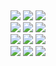 <body>
  <div >
    <img src= "https://moonwaalk.carrd.co/assets/images/gallery01/30dbe273.gif?v77857443745951" style= "width:5px; margin:0 auto;" />
  </div>

  <div style= "width:800px; margin:0 auto;">
    <img src="https://raw.githubusercontent.com/PokeAPI/sprites/master/sprites/pokemon/4.png" />
    <img src="https://raw.githubusercontent.com/PokeAPI/sprites/master/sprites/pokemon/1.png" />
    <img src="https://raw.githubusercontent.com/PokeAPI/sprites/master/sprites/pokemon/7.png" />
  </div>

  <div style= "width:800px; margin:0 auto;">
    <img src="https://raw.githubusercontent.com/PokeAPI/sprites/master/sprites/pokemon/155.png" />
    <img src="https://raw.githubusercontent.com/PokeAPI/sprites/master/sprites/pokemon/152.png" />
    <img src="https://raw.githubusercontent.com/PokeAPI/sprites/master/sprites/pokemon/158.png" />
  </div>

  <div style= "width:800px; margin:0 auto;">
    <img src="https://raw.githubusercontent.com/PokeAPI/sprites/master/sprites/pokemon/255.png" />
    <img src="https://raw.githubusercontent.com/PokeAPI/sprites/master/sprites/pokemon/252.png" /> 
    <img src="https://raw.githubusercontent.com/PokeAPI/sprites/master/sprites/pokemon/258.png" />
  </div>

  <div style= "width:800px; margin:0 auto;">
    <img src="https://raw.githubusercontent.com/PokeAPI/sprites/master/sprites/pokemon/390.png" />
    <img src="https://raw.githubusercontent.com/PokeAPI/sprites/master/sprites/pokemon/387.png" /> 
    <img src="https://raw.githubusercontent.com/PokeAPI/sprites/master/sprites/pokemon/393.png" />
  </div>
  
</body>
